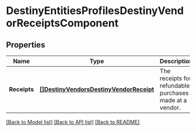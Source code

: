 # DestinyEntitiesProfilesDestinyVendorReceiptsComponent

## Properties
Name | Type | Description | Notes
------------ | ------------- | ------------- | -------------
**Receipts** | [**[]DestinyVendorsDestinyVendorReceipt**](Destiny.Vendors.DestinyVendorReceipt.md) | The receipts for refundable purchases made at a vendor. | [optional] [default to null]

[[Back to Model list]](../README.md#documentation-for-models) [[Back to API list]](../README.md#documentation-for-api-endpoints) [[Back to README]](../README.md)


